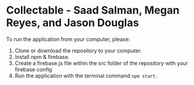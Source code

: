# Collectable - Saad Salman, Megan Reyes, and Jason Douglas

To run the application from your computer, please:

1. Clone or download the repository to your computer.
2. Install npm & firebase.
3. Create a firebase.js file within the src folder of the repository with your firebase config
4. Run the application with the terminal command `npm start`.
